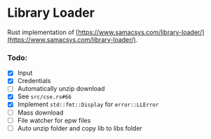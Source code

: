 # Library Loader

Rust implementation of [https://www.samacsys.com/library-loader/](https://www.samacsys.com/library-loader/).

### Todo:
* [x] Input
* [x] Credentials
* [ ] Automatically unzip download
* [x] See `src/cse.rs#66`
* [x] Implement `std::fmt::Display` for `error::LLError`
* [ ] Mass download
* [ ] File watcher for epw files
* [ ] Auto unzip folder and copy lib to libs folder
